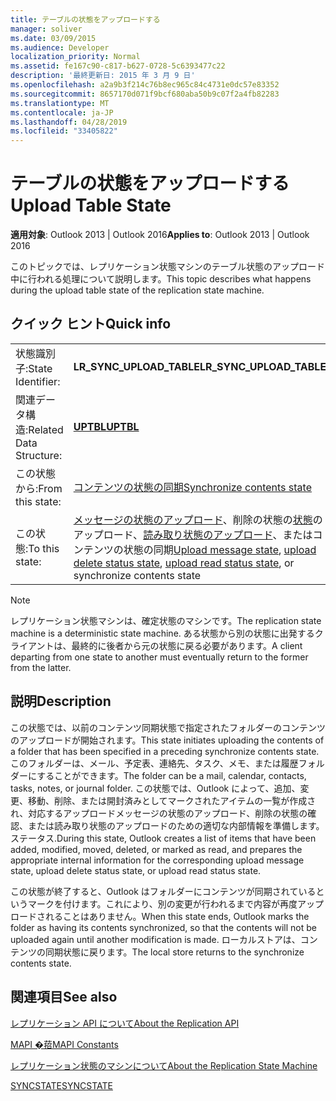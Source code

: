 ```yaml
---
title: テーブルの状態をアップロードする
manager: soliver
ms.date: 03/09/2015
ms.audience: Developer
localization_priority: Normal
ms.assetid: fe167c90-c817-b627-0728-5c6393477c22
description: '最終更新日: 2015 年 3 月 9 日'
ms.openlocfilehash: a2a9b3f214c76b8ec965c84c4731e0dc57e83352
ms.sourcegitcommit: 8657170d071f9bcf680aba50b9c07f2a4fb82283
ms.translationtype: MT
ms.contentlocale: ja-JP
ms.lasthandoff: 04/28/2019
ms.locfileid: "33405822"
---
```

# <a name="upload-table-state"></a><span data-ttu-id="e25f9-103">テーブルの状態をアップロードする</span><span class="sxs-lookup"><span data-stu-id="e25f9-103">Upload Table State</span></span>

  
  
<span data-ttu-id="e25f9-104">**適用対象**: Outlook 2013 | Outlook 2016</span><span class="sxs-lookup"><span data-stu-id="e25f9-104">**Applies to**: Outlook 2013 | Outlook 2016</span></span> 
  
 <span data-ttu-id="e25f9-105">このトピックでは、レプリケーション状態マシンのテーブル状態のアップロード中に行われる処理について説明します。</span><span class="sxs-lookup"><span data-stu-id="e25f9-105">This topic describes what happens during the upload table state of the replication state machine.</span></span> 
  
## <a name="quick-info"></a><span data-ttu-id="e25f9-106">クイック ヒント</span><span class="sxs-lookup"><span data-stu-id="e25f9-106">Quick info</span></span>

|||
|:-----|:-----|
|<span data-ttu-id="e25f9-107">状態識別子:</span><span class="sxs-lookup"><span data-stu-id="e25f9-107">State Identifier:</span></span>  <br/> |<span data-ttu-id="e25f9-108">**LR_SYNC_UPLOAD_TABLE**</span><span class="sxs-lookup"><span data-stu-id="e25f9-108">**LR_SYNC_UPLOAD_TABLE**</span></span> <br/> |
|<span data-ttu-id="e25f9-109">関連データ構造:</span><span class="sxs-lookup"><span data-stu-id="e25f9-109">Related Data Structure:</span></span>  <br/> |<span data-ttu-id="e25f9-110">**[UPTBL](uptbl.md)**</span><span class="sxs-lookup"><span data-stu-id="e25f9-110">**[UPTBL](uptbl.md)**</span></span> <br/> |
|<span data-ttu-id="e25f9-111">この状態から:</span><span class="sxs-lookup"><span data-stu-id="e25f9-111">From this state:</span></span>  <br/> |[<span data-ttu-id="e25f9-112">コンテンツの状態の同期</span><span class="sxs-lookup"><span data-stu-id="e25f9-112">Synchronize contents state</span></span>](synchronize-contents-state.md) <br/> |
|<span data-ttu-id="e25f9-113">この状態:</span><span class="sxs-lookup"><span data-stu-id="e25f9-113">To this state:</span></span>  <br/> |<span data-ttu-id="e25f9-114">[メッセージの状態のアップロード](upload-message-state.md)、削除の状態の[状態](upload-delete-status-state.md)のアップロード、[読み取り状態のアップロード](upload-read-status-state.md)、またはコンテンツの状態の同期</span><span class="sxs-lookup"><span data-stu-id="e25f9-114">[Upload message state](upload-message-state.md), [upload delete status state](upload-delete-status-state.md), [upload read status state](upload-read-status-state.md), or synchronize contents state</span></span>  <br/> |
   
> [!NOTE]
> <span data-ttu-id="e25f9-115">レプリケーション状態マシンは、確定状態のマシンです。</span><span class="sxs-lookup"><span data-stu-id="e25f9-115">The replication state machine is a deterministic state machine.</span></span> <span data-ttu-id="e25f9-116">ある状態から別の状態に出発するクライアントは、最終的に後者から元の状態に戻る必要があります。</span><span class="sxs-lookup"><span data-stu-id="e25f9-116">A client departing from one state to another must eventually return to the former from the latter.</span></span> 
  
## <a name="description"></a><span data-ttu-id="e25f9-117">説明</span><span class="sxs-lookup"><span data-stu-id="e25f9-117">Description</span></span>

<span data-ttu-id="e25f9-118">この状態では、以前のコンテンツ同期状態で指定されたフォルダーのコンテンツのアップロードが開始されます。</span><span class="sxs-lookup"><span data-stu-id="e25f9-118">This state initiates uploading the contents of a folder that has been specified in a preceding synchronize contents state.</span></span> <span data-ttu-id="e25f9-119">このフォルダーは、メール、予定表、連絡先、タスク、メモ、または履歴フォルダーにすることができます。</span><span class="sxs-lookup"><span data-stu-id="e25f9-119">The folder can be a mail, calendar, contacts, tasks, notes, or journal folder.</span></span> <span data-ttu-id="e25f9-120">この状態では、Outlook によって、追加、変更、移動、削除、または開封済みとしてマークされたアイテムの一覧が作成され、対応するアップロードメッセージの状態のアップロード、削除の状態の確認、または読み取り状態のアップロードのための適切な内部情報を準備します。ステータス.</span><span class="sxs-lookup"><span data-stu-id="e25f9-120">During this state, Outlook creates a list of items that have been added, modified, moved, deleted, or marked as read, and prepares the appropriate internal information for the corresponding upload message state, upload delete status state, or upload read status state.</span></span>
  
<span data-ttu-id="e25f9-121">この状態が終了すると、Outlook はフォルダーにコンテンツが同期されているというマークを付けます。これにより、別の変更が行われるまで内容が再度アップロードされることはありません。</span><span class="sxs-lookup"><span data-stu-id="e25f9-121">When this state ends, Outlook marks the folder as having its contents synchronized, so that the contents will not be uploaded again until another modification is made.</span></span> <span data-ttu-id="e25f9-122">ローカルストアは、コンテンツの同期状態に戻ります。</span><span class="sxs-lookup"><span data-stu-id="e25f9-122">The local store returns to the synchronize contents state.</span></span>
  
## <a name="see-also"></a><span data-ttu-id="e25f9-123">関連項目</span><span class="sxs-lookup"><span data-stu-id="e25f9-123">See also</span></span>



[<span data-ttu-id="e25f9-124">レプリケーション API について</span><span class="sxs-lookup"><span data-stu-id="e25f9-124">About the Replication API</span></span>](about-the-replication-api.md)
  
[<span data-ttu-id="e25f9-125">MAPI �萔</span><span class="sxs-lookup"><span data-stu-id="e25f9-125">MAPI Constants</span></span>](mapi-constants.md)
  
[<span data-ttu-id="e25f9-126">レプリケーション状態のマシンについて</span><span class="sxs-lookup"><span data-stu-id="e25f9-126">About the Replication State Machine</span></span>](about-the-replication-state-machine.md)
  
[<span data-ttu-id="e25f9-127">SYNCSTATE</span><span class="sxs-lookup"><span data-stu-id="e25f9-127">SYNCSTATE</span></span>](syncstate.md)

